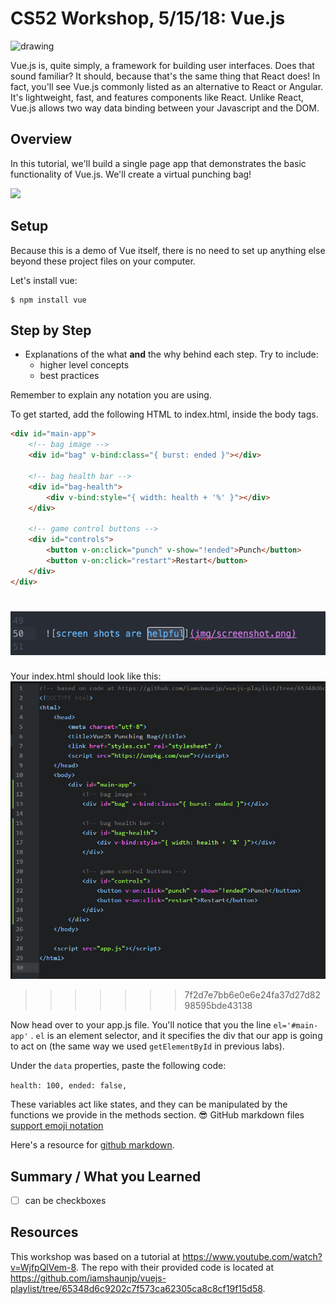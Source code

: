 # CS52 Workshop, 5/15/18:  Vue.js


<img src="https://upload.wikimedia.org/wikipedia/commons/thumb/c/ce/Vue.svg/1200px-Vue.svg.png" alt="drawing" style="height: 200px;"/>


Vue.js is, quite simply, a framework for building user interfaces. Does that sound familiar?
It should, because that's the same thing that React does! In fact, you'll see Vue.js commonly
listed as an alternative to React or Angular. It's lightweight, fast, and
features components like React. Unlike React, Vue.js allows two way data binding
between your Javascript and the DOM.

## Overview

In this tutorial, we'll build a single page app that demonstrates the basic functionality
of Vue.js. We'll create a virtual punching bag!

![](https://i.imgur.com/3eDkeRZ.gif)

## Setup

Because this is a demo of Vue itself, there is no need to set up anything else
beyond these project files on your computer.

Let's install vue:

~~~~
$ npm install vue
~~~~

## Step by Step

* Explanations of the what **and** the why behind each step. Try to include:
  * higher level concepts
  * best practices

Remember to explain any notation you are using.

To get started, add the following HTML to index.html, inside the body tags.
```html
<div id="main-app">
    <!-- bag image -->
    <div id="bag" v-bind:class="{ burst: ended }"></div>

    <!-- bag health bar -->
    <div id="bag-health">
        <div v-bind:style="{ width: health + '%' }"></div>
    </div>

    <!-- game control buttons -->
    <div id="controls">
        <button v-on:click="punch" v-show="!ended">Punch</button>
        <button v-on:click="restart">Restart</button>
    </div>
</div>
```


![screen shots are helpful](img/screenshot.png)
=======
Your index.html should look like this:
![](img/indexHtmlScreenshot.png)
<!-- ![screen shots are helpful](img/screenshot.png) -->
>>>>>>> 7f2d7e7bb6e0e6e24fa37d27d8298595bde43138




Now head over to your app.js file. You'll notice that you the line ``el='#main-app'`` .
``el`` is an element selector, and it specifies the div that our app is going to act on (the same way we used ``getElementById`` in previous labs).

Under the ``data`` properties, paste the following code:

``health: 100,
  ended: false,``

These variables act like states, and they can be manipulated by the functions we provide in the methods section.
:sunglasses: GitHub markdown files [support emoji notation](http://www.emoji-cheat-sheet.com/)

Here's a resource for [github markdown](https://guides.github.com/features/mastering-markdown/).


## Summary / What you Learned

* [ ] can be checkboxes

## Resources

This workshop was based on a tutorial at https://www.youtube.com/watch?v=WjfpQlVem-8.
The repo with their provided code is located at https://github.com/iamshaunjp/vuejs-playlist/tree/65348d6c9202c7f573ca62305ca8c8cf19f15d58.
